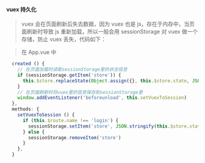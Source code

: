#### vuex 持久化

> vuex 会在页面刷新后失去数据，因为 vuex 也是 js，存在于内存中，当页面刷新时导致 js 重新加载，所以一般会用 sessionStorage 对 vuex 做一个存储，防止 vuex 丢失，代码如下：

> 在 App.vue 中

```js
  created () {
    // 在页面加载时读取sessionStorage里的状态信息
    if (sessionStorage.getItem('store')) {
      this.$store.replaceState(Object.assign({}, this.$store.state, JSON.parse(sessionStorage.getItem('store'))))
    }
    // 在页面刷新时将vuex里的信息保存到sessionStorage里
    window.addEventListener('beforeunload', this.setVuexToSession)
  },
  methods: {
    setVuexToSession () {
      if (this.$route.name !== 'login') {
        sessionStorage.setItem('store', JSON.stringify(this.$store.state))
      } else {
        sessionStorage.removeItem('store')
      }
    },
  }
```
